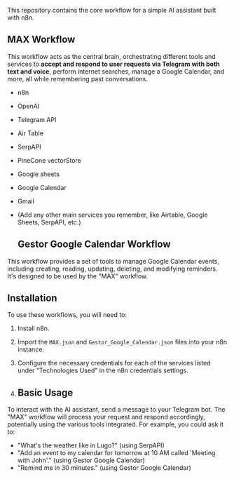 This repository contains the core workflow for a simple AI assistant built with n8n.

## MAX Workflow

This workflow acts as the central brain, orchestrating different tools and services to **accept and respond to user requests via Telegram with both text and voice**, perform internet searches, manage a Google Calendar, and more, all while remembering past conversations.

* n8n
* OpenAI
* Telegram API
* Air Table
* SerpAPI
* PineCone vectorStore
* Google sheets
* Google Calendar
* Gmail
* (Add any other main services you remember, like Airtable, Google Sheets, SerpAPI, etc.)

  ## Gestor Google Calendar Workflow

This workflow provides a set of tools to manage Google Calendar events, including creating, reading, updating, deleting, and modifying reminders. It's designed to be used by the "MAX" workflow.

## Installation

To use these workflows, you will need to:

1.  Install n8n.
2.  Import the `MAX.json` and `Gestor_Google_Calendar.json` files into your n8n instance.
3.  Configure the necessary credentials for each of the services listed under "Technologies Used" in the n8n credentials settings.

4. ## Basic Usage

To interact with the AI assistant, send a message to your Telegram bot. The "MAX" workflow will process your request and respond accordingly, potentially using the various tools integrated. For example, you could ask it to:

* "What's the weather like in Lugo?" (using SerpAPI)
* "Add an event to my calendar for tomorrow at 10 AM called 'Meeting with John'." (using Gestor Google Calendar)
* "Remind me in 30 minutes." (using Gestor Google Calendar)

